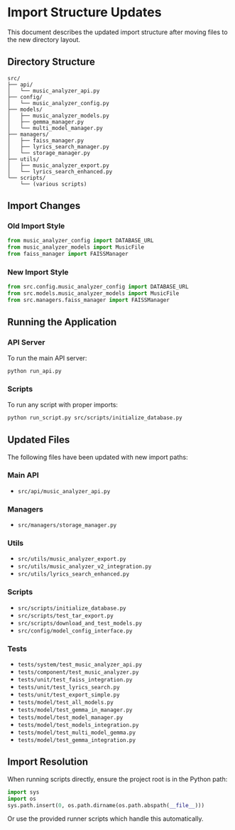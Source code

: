 # Import Structure Updates

This document describes the updated import structure after moving files to the new directory layout.

## Directory Structure

```
src/
├── api/
│   └── music_analyzer_api.py
├── config/
│   └── music_analyzer_config.py
├── models/
│   ├── music_analyzer_models.py
│   ├── gemma_manager.py
│   └── multi_model_manager.py
├── managers/
│   ├── faiss_manager.py
│   ├── lyrics_search_manager.py
│   └── storage_manager.py
├── utils/
│   ├── music_analyzer_export.py
│   └── lyrics_search_enhanced.py
└── scripts/
    └── (various scripts)
```

## Import Changes

### Old Import Style
```python
from music_analyzer_config import DATABASE_URL
from music_analyzer_models import MusicFile
from faiss_manager import FAISSManager
```

### New Import Style
```python
from src.config.music_analyzer_config import DATABASE_URL
from src.models.music_analyzer_models import MusicFile
from src.managers.faiss_manager import FAISSManager
```

## Running the Application

### API Server
To run the main API server:
```bash
python run_api.py
```

### Scripts
To run any script with proper imports:
```bash
python run_script.py src/scripts/initialize_database.py
```

## Updated Files

The following files have been updated with new import paths:

### Main API
- `src/api/music_analyzer_api.py`

### Managers
- `src/managers/storage_manager.py`

### Utils
- `src/utils/music_analyzer_export.py`
- `src/utils/music_analyzer_v2_integration.py`
- `src/utils/lyrics_search_enhanced.py`

### Scripts
- `src/scripts/initialize_database.py`
- `src/scripts/test_tar_export.py`
- `src/scripts/download_and_test_models.py`
- `src/config/model_config_interface.py`

### Tests
- `tests/system/test_music_analyzer_api.py`
- `tests/component/test_music_analyzer.py`
- `tests/unit/test_faiss_integration.py`
- `tests/unit/test_lyrics_search.py`
- `tests/unit/test_export_simple.py`
- `tests/model/test_all_models.py`
- `tests/model/test_gemma_in_manager.py`
- `tests/model/test_model_manager.py`
- `tests/model/test_models_integration.py`
- `tests/model/test_multi_model_gemma.py`
- `tests/model/test_gemma_integration.py`

## Import Resolution

When running scripts directly, ensure the project root is in the Python path:

```python
import sys
import os
sys.path.insert(0, os.path.dirname(os.path.abspath(__file__)))
```

Or use the provided runner scripts which handle this automatically.